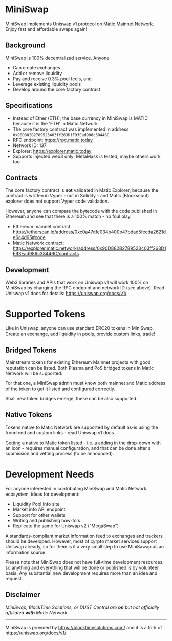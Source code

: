 # MiniSwap
MiniSwap implements Uniswap v1 protocol on Matic Mainnet Network. Enjoy fast and affordable swaps again!

## Background
MiniSwap is 100% decentralized service. Anyone
- Can create exchanges
- Add or remove liquidity
- Pay and receive 0.3% pool feels, and
- Leverage existing liquidity pools
- Develop around the core factory contract

## Specifications
- Instead of Ether (ETH), the base currency in MiniSwap is MATIC because it is the 'ETH' in Matic Network
- The core factory contract was implemented in address `0x90D882B2789523403ff263D1F93Ead986c38446C`
- RPC endpoint: https://rpc.matic.today
- Network ID: 137
- Explorer: https://explorer.matic.today
- Supports injected web3 only; MetaMask is tested, maybe others work, too

## Contracts
The core factory contract is **not** validated in Matic Explorer, because the contract is written in Vyper - not in Solidity - and Matic (Blockscout) explorer does not support Vyper code validation.

However, anyone can compare the bytecode with the code published in Ethereum and see that there is a 100% match - no foul play.
- Ethereum mainnet contract: https://etherscan.io/address/0xc0a47dfe034b400b47bdad5fecda2621de6c4d95#code
- Matic Network contract: https://explorer.matic.network/address/0x90D882B2789523403ff263D1F93Ead986c38446C/contracts

## Development
Web3 libraries and APIs that work on Uniswap v1 will work 100% on MiniSwap by changing the RPC endpoint and network ID (see above).  Read Uniswap v1 docs for details: https://uniswap.org/docs/v1/

# Supported Tokens
Like in Uniswap, anyone can use standard ERC20 tokens in MiniSwap. Create an exchange, add liquidity in pools, provide custom links, trade!

## Bridged Tokens
Mainstream tokens for existing Ethereum Mainnet projects with good reputation can be listed. Both Plasma and PoS bridged tokens in Matic Network will be supported.

For that one, a MiniSwap admin must know both mainnet and Matic address of the token to get it listed and configured correctly.

Shall new token bridges emerge, these can be also supported.

## Native Tokens
Tokens native to Matic Network are supported by default as-is using the frond end and custom links - read Uniswap v1 docs.

Getting a native to Matic token listed - i.e. a adding in the drop-down with an icon - requires manual configuration, and that can be done after a submission and vetting process (to be announced).

# Development Needs
For anyone interested in contributing MiniSwap and Matic Network ecosystem, ideas for development:
- Liquidity Pool Info site
- Market info API endpoint
- Support for other wallets
- Writing and publishing how-to's
- Replicate the same for Uniswap v2 ("MegaSwap")

A standards-compliant market information feed to exchanges and trackers should be developed. However, most of cyrpto market services support Uniswap already, so for them is it a very small step to use MiniSawap as an information source.

Please note that MiniSwap does not have full-time development resources, so anything and everything that will be done or published is by volunteer basis. Any substantial new development requires more than an idea and request.

## Disclaimer
*MiniSwap, BlockTime Solutions, or DUST Central are **on** but not officially affiliated **with** Matic Network.*

___________________________

MiniSwap is provided by https://blocktimesolutions.com/ and it is a fork of https://uniswap.org/docs/v1/
